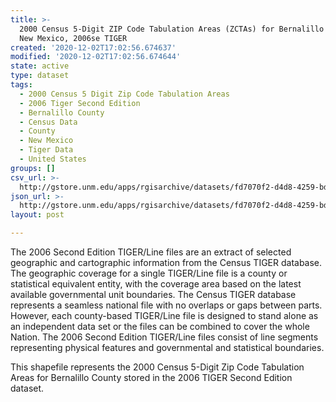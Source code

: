 ```yaml
---
title: >-
  2000 Census 5-Digit ZIP Code Tabulation Areas (ZCTAs) for Bernalillo County,
  New Mexico, 2006se TIGER
created: '2020-12-02T17:02:56.674637'
modified: '2020-12-02T17:02:56.674644'
state: active
type: dataset
tags:
  - 2000 Census 5 Digit Zip Code Tabulation Areas
  - 2006 Tiger Second Edition
  - Bernalillo County
  - Census Data
  - County
  - New Mexico
  - Tiger Data
  - United States
groups: []
csv_url: >-
  http://gstore.unm.edu/apps/rgisarchive/datasets/fd7070f2-d4d8-4259-bdec-bc688da19ba0/tgr2006se_bern_zcta500.derived.csv
json_url: >-
  http://gstore.unm.edu/apps/rgisarchive/datasets/fd7070f2-d4d8-4259-bdec-bc688da19ba0/tgr2006se_bern_zcta500.derived.json
layout: post

---
```

The 2006 Second Edition TIGER/Line files are an extract of selected geographic and cartographic information from the Census TIGER database.  The geographic coverage for a single TIGER/Line file is a county or statistical equivalent entity, with the coverage area based on the latest available governmental unit boundaries. The Census TIGER database represents a seamless national file with no overlaps or gaps between parts.  However, each county-based TIGER/Line file is designed to stand alone as an independent data set or the files can be combined to cover the whole Nation.  The 2006 Second Edition  TIGER/Line files consist of line segments representing physical features and governmental and statistical boundaries.  

This shapefile represents the 2000 Census 5-Digit Zip Code Tabulation Areas for Bernalillo County stored in the 2006 TIGER Second Edition dataset.
